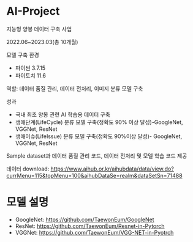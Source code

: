 # AI-Project

지능형 양봉 데이터 구축 사업

2022.06~2023.03(총 10개월)

모델 구축 환경

- 파이썬 3.7.15
- 파이토치 11.6


역할: 데이터 품질 관리, 데이터 전처리, 이미지 분류 모델 구축

성과

- 국내 최초 양봉 관련 AI 학습용 데이터 구축
- 생애단계(LifeCycle) 분류 모델 구축(정확도 90% 이상 달성)-GoogleNet, VGGNet, ResNet
- 생애이슈(LifeIssue) 분류 모델 구축(정확도 90%이상 달성)- GoogleNet, VGGNet, ResNet

Sample dataset과 데이터 품질 관리 코드, 데이터 전처리 및 모델 학습 코드 제공

데이터 download: https://www.aihub.or.kr/aihubdata/data/view.do?currMenu=115&topMenu=100&aihubDataSe=realm&dataSetSn=71488

# 모델 설명

- GoogleNet: https://github.com/TaewonEum/GoogleNet
- ResNet: https://github.com/TaewonEum/Resnet-in-Pytorch
- VGGNet: https://github.com/TaewonEum/VGG-NET-in-Pyotrch

